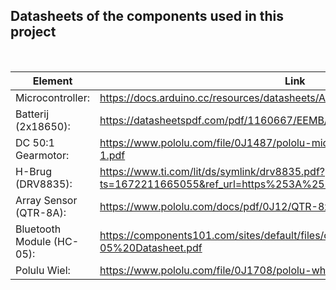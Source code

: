 ## Datasheets of the components used in this project
<br />

|Element|Link|
|----------|----|
|Microcontroller:| https://docs.arduino.cc/resources/datasheets/A000066-datasheet.pdf|
|Batterij (2x18650):| https://datasheetspdf.com/pdf/1160667/EEMB/LIR18650/1|
|DC 50:1 Gearmotor:| https://www.pololu.com/file/0J1487/pololu-micro-metal-gearmotors_rev-5-1.pdf|
|H-Brug (DRV8835):| https://www.ti.com/lit/ds/symlink/drv8835.pdf?ts=1672211665055&ref_url=https%253A%252F%252Fwww.google.com%252F|
|Array Sensor (QTR-8A):|https://www.pololu.com/docs/pdf/0J12/QTR-8x.pdf|
|Bluetooth Module (HC-05):|https://components101.com/sites/default/files/component_datasheet/HC-05%20Datasheet.pdf|
|Polulu Wiel:|https://www.pololu.com/file/0J1708/pololu-wheel-dimensions.pdf|
